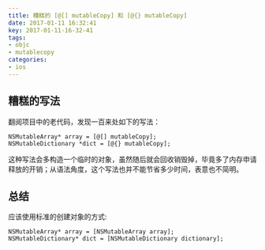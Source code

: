 ```yaml
---
title: 糟糕的 [@[] mutableCopy] 和 [@{} mutableCopy]
date: 2017-01-11 16:32:41
key: 2017-01-11-16-32-41
tags:
- objc
- mutablecopy
categories:
- ios
---
```


## 糟糕的写法
翻阅项目中的老代码，发现一百来处如下的写法：
```objc
NSMutableArray* array = [@[] mutableCopy];
NSMutableDictionary *dict = [@{} mutableCopy];
```

这种写法会多构造一个临时的对象，虽然随后就会回收销毁掉，毕竟多了内存申请释放的开销；从语法角度，这个写法也并不能节省多少时间，表意也不简明。
<!-- more -->

## 总结
应该使用标准的创建对象的方式:
```objc
NSMutableArray* array = [NSMutableArray array];
NSMutableDictionary* dict = [NSMutableDictionary dictionary];
```
